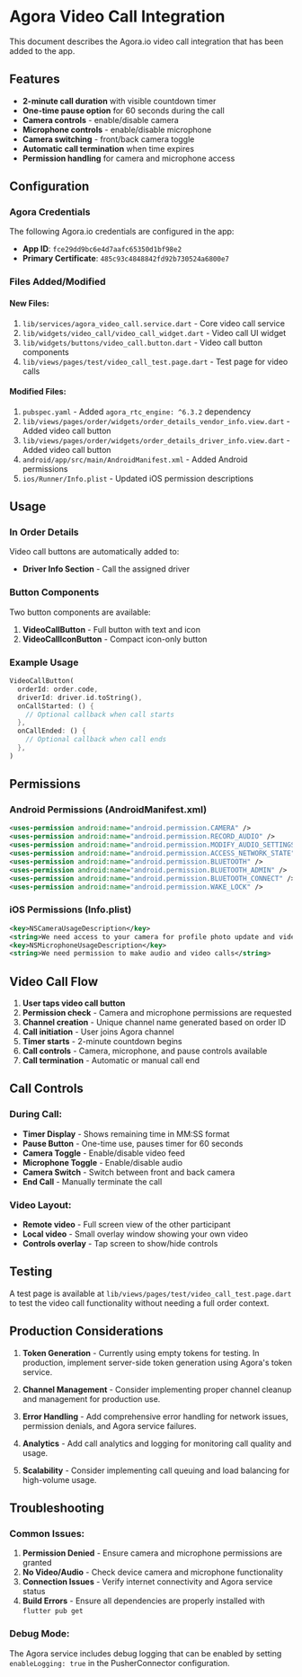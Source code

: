 # Agora Video Call Integration

This document describes the Agora.io video call integration that has been added to the app.

## Features

- **2-minute call duration** with visible countdown timer
- **One-time pause option** for 60 seconds during the call
- **Camera controls** - enable/disable camera
- **Microphone controls** - enable/disable microphone
- **Camera switching** - front/back camera toggle
- **Automatic call termination** when time expires
- **Permission handling** for camera and microphone access

## Configuration

### Agora Credentials
The following Agora.io credentials are configured in the app:

- **App ID**: `fce29dd9bc6e4d7aafc65350d1bf98e2`
- **Primary Certificate**: `485c93c4848842fd92b730524a6800e7`

### Files Added/Modified

#### New Files:
1. `lib/services/agora_video_call.service.dart` - Core video call service
2. `lib/widgets/video_call/video_call_widget.dart` - Video call UI widget
3. `lib/widgets/buttons/video_call.button.dart` - Video call button components
4. `lib/views/pages/test/video_call_test.page.dart` - Test page for video calls

#### Modified Files:
1. `pubspec.yaml` - Added `agora_rtc_engine: ^6.3.2` dependency
2. `lib/views/pages/order/widgets/order_details_vendor_info.view.dart` - Added video call button
3. `lib/views/pages/order/widgets/order_details_driver_info.view.dart` - Added video call button
4. `android/app/src/main/AndroidManifest.xml` - Added Android permissions
5. `ios/Runner/Info.plist` - Updated iOS permission descriptions

## Usage

### In Order Details
Video call buttons are automatically added to:
- **Driver Info Section** - Call the assigned driver

### Button Components
Two button components are available:

1. **VideoCallButton** - Full button with text and icon
2. **VideoCallIconButton** - Compact icon-only button

### Example Usage
```dart
VideoCallButton(
  orderId: order.code,
  driverId: driver.id.toString(),
  onCallStarted: () {
    // Optional callback when call starts
  },
  onCallEnded: () {
    // Optional callback when call ends
  },
)
```

## Permissions

### Android Permissions (AndroidManifest.xml)
```xml
<uses-permission android:name="android.permission.CAMERA" />
<uses-permission android:name="android.permission.RECORD_AUDIO" />
<uses-permission android:name="android.permission.MODIFY_AUDIO_SETTINGS" />
<uses-permission android:name="android.permission.ACCESS_NETWORK_STATE" />
<uses-permission android:name="android.permission.BLUETOOTH" />
<uses-permission android:name="android.permission.BLUETOOTH_ADMIN" />
<uses-permission android:name="android.permission.BLUETOOTH_CONNECT" />
<uses-permission android:name="android.permission.WAKE_LOCK" />
```

### iOS Permissions (Info.plist)
```xml
<key>NSCameraUsageDescription</key>
<string>We need access to your camera for profile photo update and video calls.</string>
<key>NSMicrophoneUsageDescription</key>
<string>We need permission to make audio and video calls</string>
```

## Video Call Flow

1. **User taps video call button**
2. **Permission check** - Camera and microphone permissions are requested
3. **Channel creation** - Unique channel name generated based on order ID
4. **Call initiation** - User joins Agora channel
5. **Timer starts** - 2-minute countdown begins
6. **Call controls** - Camera, microphone, and pause controls available
7. **Call termination** - Automatic or manual call end

## Call Controls

### During Call:
- **Timer Display** - Shows remaining time in MM:SS format
- **Pause Button** - One-time use, pauses timer for 60 seconds
- **Camera Toggle** - Enable/disable video feed
- **Microphone Toggle** - Enable/disable audio
- **Camera Switch** - Switch between front and back camera
- **End Call** - Manually terminate the call

### Video Layout:
- **Remote video** - Full screen view of the other participant
- **Local video** - Small overlay window showing your own video
- **Controls overlay** - Tap screen to show/hide controls

## Testing

A test page is available at `lib/views/pages/test/video_call_test.page.dart` to test the video call functionality without needing a full order context.

## Production Considerations

1. **Token Generation** - Currently using empty tokens for testing. In production, implement server-side token generation using Agora's token service.

2. **Channel Management** - Consider implementing proper channel cleanup and management for production use.

3. **Error Handling** - Add comprehensive error handling for network issues, permission denials, and Agora service failures.

4. **Analytics** - Add call analytics and logging for monitoring call quality and usage.

5. **Scalability** - Consider implementing call queuing and load balancing for high-volume usage.

## Troubleshooting

### Common Issues:
1. **Permission Denied** - Ensure camera and microphone permissions are granted
2. **No Video/Audio** - Check device camera and microphone functionality
3. **Connection Issues** - Verify internet connectivity and Agora service status
4. **Build Errors** - Ensure all dependencies are properly installed with `flutter pub get`

### Debug Mode:
The Agora service includes debug logging that can be enabled by setting `enableLogging: true` in the PusherConnector configuration.
